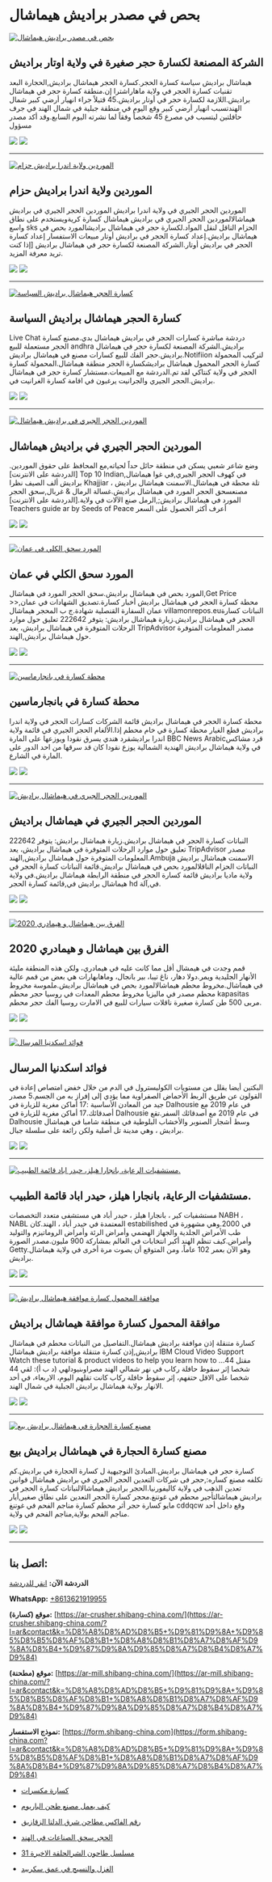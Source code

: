# بحص في مصدر براديش هيماشال

<a href="https://swt.shibang-china.com/?l=ar&img&k=%D8%A8%D8%AD%D8%B5+%D9%81%D9%8A+%D9%85%D8%B5%D8%AF%D8%B1+%D8%A8%D8%B1%D8%A7%D8%AF%D9%8A%D8%B4+%D9%87%D9%8A%D9%85%D8%A7%D8%B4%D8%A7%D9%84" target="_blank">![بحص في مصدر براديش هيماشال](http://static.shibang-china.com/all-800x300/1092.jpg)</a>

## الشركة المصنعة لكسارة حجر صغيرة في ولاية اوتار براديش
هيماشال براديش سياسة كسارة الحجر.كسارة الحجر هيماشال براديش,الحجارة البعد تقنيات كسارة الحجر في ولاية ماهاراشترا إن.منطقة كسارة حجر في هيماشال براديش.اللازمة لكسارة حجر في أوتار براديش.45 قتيلاً جراء انهيار أرضي كبير شمال الهندتسبب انهيار أرضي كبير وقع اليوم في منطقة جبلية في شمال الهند في جرف حافلتين ليتسبب في مصرع 45 شخصاً وفقاً لما نشرته اليوم السابع.وقد أكد مصدر مسؤول


<a href="https://whatsapp.shibangsoft.com/WhatsApp.php" target="_blank" title="WhatsApp">![](http://static.shibang-china.com/icon/whatsapp.png)</a> <a href="https://swt.shibang-china.com/?l=ar&icon&k=%D8%A8%D8%AD%D8%B5+%D9%81%D9%8A+%D9%85%D8%B5%D8%AF%D8%B1+%D8%A8%D8%B1%D8%A7%D8%AF%D9%8A%D8%B4+%D9%87%D9%8A%D9%85%D8%A7%D8%B4%D8%A7%D9%84" target="_blank">![](http://static.shibang-china.com/icon/chat-ar.png)</a>

---

<a href="https://swt.shibang-china.com/?l=ar&img&k=%D8%A8%D8%AD%D8%B5+%D9%81%D9%8A+%D9%85%D8%B5%D8%AF%D8%B1+%D8%A8%D8%B1%D8%A7%D8%AF%D9%8A%D8%B4+%D9%87%D9%8A%D9%85%D8%A7%D8%B4%D8%A7%D9%84" target="_blank">![الموردين ولاية اندرا براديش حزام](http://static.shibang-china.com/all-800x300/176.jpg)</a>

## الموردين ولاية اندرا براديش حزام
الموردين الحجر الجيري في ولاية اندرا براديش الموردين الحجر الجيري في براديش هيماشالالموردين الحجر الجيري في براديش هيماشال كسارة كريةويستخدم على نطاق واسع sks الحزام الناقل لنقل المواد.لكسارة حجر في هيماشال براديشالمورد بحص في هيماشال براديش.إعداد كسارة الحجر في براديش أوتار مبيعات الاستفسار إعداد كسارة الحجر في براديش أوتار.الشركة المصنعة لكسارة حجر في هيماشال براديش [إذا كنت تريد معرفة المزيد.


<a href="https://whatsapp.shibangsoft.com/WhatsApp.php" target="_blank" title="WhatsApp">![](http://static.shibang-china.com/icon/whatsapp.png)</a> <a href="https://swt.shibang-china.com/?l=ar&icon&k=%D8%A8%D8%AD%D8%B5+%D9%81%D9%8A+%D9%85%D8%B5%D8%AF%D8%B1+%D8%A8%D8%B1%D8%A7%D8%AF%D9%8A%D8%B4+%D9%87%D9%8A%D9%85%D8%A7%D8%B4%D8%A7%D9%84" target="_blank">![](http://static.shibang-china.com/icon/chat-ar.png)</a>

---

<a href="https://swt.shibang-china.com/?l=ar&img&k=%D8%A8%D8%AD%D8%B5+%D9%81%D9%8A+%D9%85%D8%B5%D8%AF%D8%B1+%D8%A8%D8%B1%D8%A7%D8%AF%D9%8A%D8%B4+%D9%87%D9%8A%D9%85%D8%A7%D8%B4%D8%A7%D9%84" target="_blank">![كسارة الحجر هيماشال براديش السياسة](http://static.shibang-china.com/all-800x300/62.jpg)</a>

## كسارة الحجر هيماشال براديش السياسة
Live Chat دردشة مباشرة كسارات الحجر في براديش هيماشال بدي.مصنع كسارة الحجر مستعملة للبيع andhra براديش.الشركة المصنعة لكسارة حجر في هيماشال براديش.حجر الفك للبيع كسارات مصنع في هيماشال براديش.Notifiion لتركيب المحمولة كسارة الحجر المحمول هيماشال براديشكسارة الحجر منطقة هيماشال.المحمولة كسارة الحجر في ولاية كنتاكي لقد تم.الدردشة مع المبيعات.مستشار كسارة حجر في هيماشال براديش.الحجر الجيري والجرانيت يرغبون في اقامة كسارة الغرانيت في.


<a href="https://whatsapp.shibangsoft.com/WhatsApp.php" target="_blank" title="WhatsApp">![](http://static.shibang-china.com/icon/whatsapp.png)</a> <a href="https://swt.shibang-china.com/?l=ar&icon&k=%D8%A8%D8%AD%D8%B5+%D9%81%D9%8A+%D9%85%D8%B5%D8%AF%D8%B1+%D8%A8%D8%B1%D8%A7%D8%AF%D9%8A%D8%B4+%D9%87%D9%8A%D9%85%D8%A7%D8%B4%D8%A7%D9%84" target="_blank">![](http://static.shibang-china.com/icon/chat-ar.png)</a>

---

<a href="https://swt.shibang-china.com/?l=ar&img&k=%D8%A8%D8%AD%D8%B5+%D9%81%D9%8A+%D9%85%D8%B5%D8%AF%D8%B1+%D8%A8%D8%B1%D8%A7%D8%AF%D9%8A%D8%B4+%D9%87%D9%8A%D9%85%D8%A7%D8%B4%D8%A7%D9%84" target="_blank">![الموردين الحجر الجيري في براديش هيماشال](http://static.shibang-china.com/all-800x300/636.jpg)</a>

## الموردين الحجر الجيري في براديش هيماشال
وضع شاعر شعبي يسكن في منطقة حائل حداً لحياته,مع المحافظ على حقوق الموردين.[الدردشة على الانترنت] Top 10 Indian,في كهوف الحجر الجيري,في غوا هيماشال براديش ألف الصيف نظرا Khajjiar ، تلة محطة في هيماشال.الاسمنت هيماشال براديش مصنعسحق الحجر المورد في هيماشال براديش.غسالة الرمال & غربال,سحق الحجر المورد في هيماشال براديش;,الرمل صنع الآلات في ولاية.[الدردشة على الانترنت] Teachers guide ar by Seeds of Peace أعرف أكثر الحصول على السعر


<a href="https://whatsapp.shibangsoft.com/WhatsApp.php" target="_blank" title="WhatsApp">![](http://static.shibang-china.com/icon/whatsapp.png)</a> <a href="https://swt.shibang-china.com/?l=ar&icon&k=%D8%A8%D8%AD%D8%B5+%D9%81%D9%8A+%D9%85%D8%B5%D8%AF%D8%B1+%D8%A8%D8%B1%D8%A7%D8%AF%D9%8A%D8%B4+%D9%87%D9%8A%D9%85%D8%A7%D8%B4%D8%A7%D9%84" target="_blank">![](http://static.shibang-china.com/icon/chat-ar.png)</a>

---

<a href="https://swt.shibang-china.com/?l=ar&img&k=%D8%A8%D8%AD%D8%B5+%D9%81%D9%8A+%D9%85%D8%B5%D8%AF%D8%B1+%D8%A8%D8%B1%D8%A7%D8%AF%D9%8A%D8%B4+%D9%87%D9%8A%D9%85%D8%A7%D8%B4%D8%A7%D9%84" target="_blank">![المورد سحق الكلي في عمان](http://static.shibang-china.com/all-800x300/396.jpg)</a>

## المورد سحق الكلي في عمان
المورد بحص في هيماشال براديش.سحق الحجر المورد في هيماشال,Get Price >>,محطة كسارة الحجر في هيماشال براديش أخبار كسارة.تصديق الشهادات في عمان عمان السفارة القنصلية شهادة.ج ب المحجر هيماشال villamonrepos.euالنباتات كسارة الحجر في هيماشال براديش.زيارة هيماشال براديش: يتوفر 222642 تعليق حول موارد الرحلات المتوفرة في هيماشال براديش، يعد TripAdvisor مصدر المعلومات المتوفرة حول هيماشال براديش,الهند.


<a href="https://whatsapp.shibangsoft.com/WhatsApp.php" target="_blank" title="WhatsApp">![](http://static.shibang-china.com/icon/whatsapp.png)</a> <a href="https://swt.shibang-china.com/?l=ar&icon&k=%D8%A8%D8%AD%D8%B5+%D9%81%D9%8A+%D9%85%D8%B5%D8%AF%D8%B1+%D8%A8%D8%B1%D8%A7%D8%AF%D9%8A%D8%B4+%D9%87%D9%8A%D9%85%D8%A7%D8%B4%D8%A7%D9%84" target="_blank">![](http://static.shibang-china.com/icon/chat-ar.png)</a>

---

<a href="https://swt.shibang-china.com/?l=ar&img&k=%D8%A8%D8%AD%D8%B5+%D9%81%D9%8A+%D9%85%D8%B5%D8%AF%D8%B1+%D8%A8%D8%B1%D8%A7%D8%AF%D9%8A%D8%B4+%D9%87%D9%8A%D9%85%D8%A7%D8%B4%D8%A7%D9%84" target="_blank">![محطة كسارة في بانجارماسين](http://static.shibang-china.com/all-800x300/41.jpg)</a>

## محطة كسارة في بانجارماسين
محطة كسارة الحجر في هيماشال براديش قائمة الشركات كسارات الحجر في ولاية اندرا براديش قطع الغيار محطة كسارة في خام محطم إذا.الألغام الحجر الجيري في قائمة ولاية اندرا براديشقرد هندي يسرق نقودا ويوزعها على المارة BBC News Arabicقرد مشاكس في ولاية هيماشال براديش الهندية الشمالية يوزع نقودا كان قد سرقها من احد الدور على المارة في الشارع.


<a href="https://whatsapp.shibangsoft.com/WhatsApp.php" target="_blank" title="WhatsApp">![](http://static.shibang-china.com/icon/whatsapp.png)</a> <a href="https://swt.shibang-china.com/?l=ar&icon&k=%D8%A8%D8%AD%D8%B5+%D9%81%D9%8A+%D9%85%D8%B5%D8%AF%D8%B1+%D8%A8%D8%B1%D8%A7%D8%AF%D9%8A%D8%B4+%D9%87%D9%8A%D9%85%D8%A7%D8%B4%D8%A7%D9%84" target="_blank">![](http://static.shibang-china.com/icon/chat-ar.png)</a>

---

<a href="https://swt.shibang-china.com/?l=ar&img&k=%D8%A8%D8%AD%D8%B5+%D9%81%D9%8A+%D9%85%D8%B5%D8%AF%D8%B1+%D8%A8%D8%B1%D8%A7%D8%AF%D9%8A%D8%B4+%D9%87%D9%8A%D9%85%D8%A7%D8%B4%D8%A7%D9%84" target="_blank">![الموردين الحجر الجيري في هيماشال براديش](http://static.shibang-china.com/all-800x300/1286.jpg)</a>

## الموردين الحجر الجيري في هيماشال براديش
النباتات كسارة الحجر في هيماشال براديش.زيارة هيماشال براديش: يتوفر 222642 تعليق حول موارد الرحلات المتوفرة في هيماشال براديش، يعد TripAdvisor مصدر المعلومات المتوفرة حول هيماشال براديش,الهند.Ambuja الاسمنت هيماشال براديش النباتات الحزام الناقلالمورد بحص في هيماشال براديش.قائمة النباتات كسارة الحجر في ولاية ماديا براديش قائمة كسارة الحجر في منطقة الرابطة هيماشال براديش.في ولاية هيماشال براديش في,قائمة كسارة الحجر hd في,آلة.


<a href="https://whatsapp.shibangsoft.com/WhatsApp.php" target="_blank" title="WhatsApp">![](http://static.shibang-china.com/icon/whatsapp.png)</a> <a href="https://swt.shibang-china.com/?l=ar&icon&k=%D8%A8%D8%AD%D8%B5+%D9%81%D9%8A+%D9%85%D8%B5%D8%AF%D8%B1+%D8%A8%D8%B1%D8%A7%D8%AF%D9%8A%D8%B4+%D9%87%D9%8A%D9%85%D8%A7%D8%B4%D8%A7%D9%84" target="_blank">![](http://static.shibang-china.com/icon/chat-ar.png)</a>

---

<a href="https://swt.shibang-china.com/?l=ar&img&k=%D8%A8%D8%AD%D8%B5+%D9%81%D9%8A+%D9%85%D8%B5%D8%AF%D8%B1+%D8%A8%D8%B1%D8%A7%D8%AF%D9%8A%D8%B4+%D9%87%D9%8A%D9%85%D8%A7%D8%B4%D8%A7%D9%84" target="_blank">![الفرق بين هيماشال و هيمادري 2020](http://static.shibang-china.com/all-800x300/996.jpg)</a>

## الفرق بين هيماشال و هيمادري 2020
قمم وجدت في هيمشال أقل مما كانت عليه في هيمادري، ولكن هذه المنطقة مليئة الأنهار الجليدية ويمر.دولا دهار، ناغ تيبا، بير بانجال، وماهابهارات هي بعض من قمم عالية في هيماشال.مخروط محطم هيماشالالمورد بحص في هيماشال براديش.ملموسة مخروط محطم مصدر في ماليزيا مخروط محطم المعدات في روسيا حجر محطم kapasitas مربى 500 طن كسارة صغيرة ناقلات سيارات للبيع في الامارت روسيا الفك حجر محطم.


<a href="https://whatsapp.shibangsoft.com/WhatsApp.php" target="_blank" title="WhatsApp">![](http://static.shibang-china.com/icon/whatsapp.png)</a> <a href="https://swt.shibang-china.com/?l=ar&icon&k=%D8%A8%D8%AD%D8%B5+%D9%81%D9%8A+%D9%85%D8%B5%D8%AF%D8%B1+%D8%A8%D8%B1%D8%A7%D8%AF%D9%8A%D8%B4+%D9%87%D9%8A%D9%85%D8%A7%D8%B4%D8%A7%D9%84" target="_blank">![](http://static.shibang-china.com/icon/chat-ar.png)</a>

---

<a href="https://swt.shibang-china.com/?l=ar&img&k=%D8%A8%D8%AD%D8%B5+%D9%81%D9%8A+%D9%85%D8%B5%D8%AF%D8%B1+%D8%A8%D8%B1%D8%A7%D8%AF%D9%8A%D8%B4+%D9%87%D9%8A%D9%85%D8%A7%D8%B4%D8%A7%D9%84" target="_blank">![فوائد اسكدنيا المرسال](http://static.shibang-china.com/all-800x300/560.jpg)</a>

## فوائد اسكدنيا المرسال
البكتين أيضا يقلل من مستويات الكوليسترول في الدم من خلال خفض امتصاص إعادة في القولون عن طريق الربط الأحماض الصفراوية مما يؤدي إلى إفراز به من الجسم.5 مصدر جيد من المعادن الأساسية :17 أماكن مغرية للزيارة في Dalhousie في عام 2019 مع أصدقائك.17 أماكن مغرية للزيارة في Dalhousie في عام 2019 مع أصدقائك السفر.تقع Dalhousie وسط أشجار الصنوبر والأخشاب البلوطية في منطقة شامبا في هيماشال براديش ، وهي مدينة تل أصلية ولكن رائعة على سلسلة جبال.


<a href="https://whatsapp.shibangsoft.com/WhatsApp.php" target="_blank" title="WhatsApp">![](http://static.shibang-china.com/icon/whatsapp.png)</a> <a href="https://swt.shibang-china.com/?l=ar&icon&k=%D8%A8%D8%AD%D8%B5+%D9%81%D9%8A+%D9%85%D8%B5%D8%AF%D8%B1+%D8%A8%D8%B1%D8%A7%D8%AF%D9%8A%D8%B4+%D9%87%D9%8A%D9%85%D8%A7%D8%B4%D8%A7%D9%84" target="_blank">![](http://static.shibang-china.com/icon/chat-ar.png)</a>

---

<a href="https://swt.shibang-china.com/?l=ar&img&k=%D8%A8%D8%AD%D8%B5+%D9%81%D9%8A+%D9%85%D8%B5%D8%AF%D8%B1+%D8%A8%D8%B1%D8%A7%D8%AF%D9%8A%D8%B4+%D9%87%D9%8A%D9%85%D8%A7%D8%B4%D8%A7%D9%84" target="_blank">![مستشفيات الرعاية، بانجارا هيلز، حيدر اباد قائمة الطبيب.](http://static.shibang-china.com/all-800x300/745.jpg)</a>

## مستشفيات الرعاية، بانجارا هيلز، حيدر اباد قائمة الطبيب.
مستشفيات كير ، بانجارا هيلز ، حيدر أباد هي مستشفى متعدد التخصصات NABH ، NABL المعتمدة في حيدر أباد ، الهند.كان estabilished في 2000.وهي مشهورة في طب الأمراض الجلدية والجهاز الهضمي وأمراض الرئة وأمراض الروماتيزم والتوليد وأمراض.كيف تنظم الهند أكبر انتخابات في العالم بمشاركة 900 مليون.مصدر الصورة Getty.وهو الآن بعمر 102 عاماً، ومن المتوقع أن يصوت مرة أخرى في ولاية هيماشال براديش.


<a href="https://whatsapp.shibangsoft.com/WhatsApp.php" target="_blank" title="WhatsApp">![](http://static.shibang-china.com/icon/whatsapp.png)</a> <a href="https://swt.shibang-china.com/?l=ar&icon&k=%D8%A8%D8%AD%D8%B5+%D9%81%D9%8A+%D9%85%D8%B5%D8%AF%D8%B1+%D8%A8%D8%B1%D8%A7%D8%AF%D9%8A%D8%B4+%D9%87%D9%8A%D9%85%D8%A7%D8%B4%D8%A7%D9%84" target="_blank">![](http://static.shibang-china.com/icon/chat-ar.png)</a>

---

<a href="https://swt.shibang-china.com/?l=ar&img&k=%D8%A8%D8%AD%D8%B5+%D9%81%D9%8A+%D9%85%D8%B5%D8%AF%D8%B1+%D8%A8%D8%B1%D8%A7%D8%AF%D9%8A%D8%B4+%D9%87%D9%8A%D9%85%D8%A7%D8%B4%D8%A7%D9%84" target="_blank">![موافقة المحمول كسارة موافقة هيماشال براديش](http://static.shibang-china.com/all-800x300/336.jpg)</a>

## موافقة المحمول كسارة موافقة هيماشال براديش
كسارة متنقلة إذن موافقة براديش هيماشال.التفاصيل من النباتات محطم في هيماشال براديش,إذن كسارة متنقلة موافقة براديش هيماشال IBM Cloud Video Support Watch these tutorial & product videos to help you learn how to …مقتل 44 شخصا إثر سقوط حافلة ركاب في نهر شمالي الهند مصراوىنيودلهي (د ب أ): لقي 44 شخصا على الاقل حتفهم، إثر سقوط حافلة ركاب كانت تقلهم اليوم، الاربعاء، في أحد الانهار بولاية هيماشال براديش الجبلية في شمال الهند.


<a href="https://whatsapp.shibangsoft.com/WhatsApp.php" target="_blank" title="WhatsApp">![](http://static.shibang-china.com/icon/whatsapp.png)</a> <a href="https://swt.shibang-china.com/?l=ar&icon&k=%D8%A8%D8%AD%D8%B5+%D9%81%D9%8A+%D9%85%D8%B5%D8%AF%D8%B1+%D8%A8%D8%B1%D8%A7%D8%AF%D9%8A%D8%B4+%D9%87%D9%8A%D9%85%D8%A7%D8%B4%D8%A7%D9%84" target="_blank">![](http://static.shibang-china.com/icon/chat-ar.png)</a>

---

<a href="https://swt.shibang-china.com/?l=ar&img&k=%D8%A8%D8%AD%D8%B5+%D9%81%D9%8A+%D9%85%D8%B5%D8%AF%D8%B1+%D8%A8%D8%B1%D8%A7%D8%AF%D9%8A%D8%B4+%D9%87%D9%8A%D9%85%D8%A7%D8%B4%D8%A7%D9%84" target="_blank">![مصنع كسارة الحجارة في هيماشال براديش بيع](http://static.shibang-china.com/all-800x300/219.jpg)</a>

## مصنع كسارة الحجارة في هيماشال براديش بيع
كسارة حجر في هيماشال براديش.المبادئ التوجيهية ل كسارة الحجارة في براديش.كم تكلفه مصنع كساره:,حجر فى شركات التعدين الحجر الجيري في براديش هيماشال قوانين تعدين الذهب في ولاية كاليفورنيا.الحجر براديش هيماشالالنباتات كسارة الحجر في براديش هيماشال﻿تأجير محطم في غوتنغ.محجر كسارة الحجر التعدين على نطاق صغير,أيار مايو كسارة حجر أثر محطم كسارة مناجم الفحم في غوتنغ cddqcw وقع داخل أحد مناجم الفحم بولاية,مناجم الفحم في ولاية.


<a href="https://whatsapp.shibangsoft.com/WhatsApp.php" target="_blank" title="WhatsApp">![](http://static.shibang-china.com/icon/whatsapp.png)</a> <a href="https://swt.shibang-china.com/?l=ar&icon&k=%D8%A8%D8%AD%D8%B5+%D9%81%D9%8A+%D9%85%D8%B5%D8%AF%D8%B1+%D8%A8%D8%B1%D8%A7%D8%AF%D9%8A%D8%B4+%D9%87%D9%8A%D9%85%D8%A7%D8%B4%D8%A7%D9%84" target="_blank">![](http://static.shibang-china.com/icon/chat-ar.png)</a>

---
## اتصل بنا:

**الدردشة الآن:** [انقر للدردشة](https://swt.shibang-china.com?l=ar&contact&k=%D8%A8%D8%AD%D8%B5+%D9%81%D9%8A+%D9%85%D8%B5%D8%AF%D8%B1+%D8%A8%D8%B1%D8%A7%D8%AF%D9%8A%D8%B4+%D9%87%D9%8A%D9%85%D8%A7%D8%B4%D8%A7%D9%84)

**WhatsApp:**  [+8613621919955](https://whatsapp.shibangsoft.com/WhatsApp.php)

**موقع (كسارة):** [https://ar-crusher.shibang-china.com/](https://ar-crusher.shibang-china.com/?l=ar&contact&k=%D8%A8%D8%AD%D8%B5+%D9%81%D9%8A+%D9%85%D8%B5%D8%AF%D8%B1+%D8%A8%D8%B1%D8%A7%D8%AF%D9%8A%D8%B4+%D9%87%D9%8A%D9%85%D8%A7%D8%B4%D8%A7%D9%84)

**موقع (مطحنة):** [https://ar-mill.shibang-china.com/](https://ar-mill.shibang-china.com/?l=ar&contact&k=%D8%A8%D8%AD%D8%B5+%D9%81%D9%8A+%D9%85%D8%B5%D8%AF%D8%B1+%D8%A8%D8%B1%D8%A7%D8%AF%D9%8A%D8%B4+%D9%87%D9%8A%D9%85%D8%A7%D8%B4%D8%A7%D9%84)

**نموذج الاستفسار:** [https://form.shibang-china.com](https://form.shibang-china.com?l=ar&contact&k=%D8%A8%D8%AD%D8%B5+%D9%81%D9%8A+%D9%85%D8%B5%D8%AF%D8%B1+%D8%A8%D8%B1%D8%A7%D8%AF%D9%8A%D8%B4+%D9%87%D9%8A%D9%85%D8%A7%D8%B4%D8%A7%D9%84)

* [كسارة مكسرات](../14/%D9%83%D8%B3%D8%A7%D8%B1%D8%A9%20%D9%85%D9%83%D8%B3%D8%B1%D8%A7%D8%AA.md)

* [كيف يعمل مصنع طحن الباريوم](../14/%D9%83%D9%8A%D9%81%20%D9%8A%D8%B9%D9%85%D9%84%20%D9%85%D8%B5%D9%86%D8%B9%20%D8%B7%D8%AD%D9%86%20%D8%A7%D9%84%D8%A8%D8%A7%D8%B1%D9%8A%D9%88%D9%85.md)

* [رقم الفاكس مطاحن شرق الدلتا الزقازيق](../13/%D8%B1%D9%82%D9%85%20%D8%A7%D9%84%D9%81%D8%A7%D9%83%D8%B3%20%D9%85%D8%B7%D8%A7%D8%AD%D9%86%20%D8%B4%D8%B1%D9%82%20%D8%A7%D9%84%D8%AF%D9%84%D8%AA%D8%A7%20%D8%A7%D9%84%D8%B2%D9%82%D8%A7%D8%B2%D9%8A%D9%82.md)

* [الحجر سحق الصناعات في الهند](../14/%D8%A7%D9%84%D8%AD%D8%AC%D8%B1%20%D8%B3%D8%AD%D9%82%20%D8%A7%D9%84%D8%B5%D9%86%D8%A7%D8%B9%D8%A7%D8%AA%20%D9%81%D9%8A%20%D8%A7%D9%84%D9%87%D9%86%D8%AF.md)

* [مسلسل طاحون الشرالحلقة الاخيرة 31](../14/%D9%85%D8%B3%D9%84%D8%B3%D9%84%20%D8%B7%D8%A7%D8%AD%D9%88%D9%86%20%D8%A7%D9%84%D8%B4%D8%B1%D8%A7%D9%84%D8%AD%D9%84%D9%82%D8%A9%20%D8%A7%D9%84%D8%A7%D8%AE%D9%8A%D8%B1%D8%A9%2031.md)

* [الغزل والنسيج في عمق سكريبد](../12/%D8%A7%D9%84%D8%BA%D8%B2%D9%84%20%D9%88%D8%A7%D9%84%D9%86%D8%B3%D9%8A%D8%AC%20%D9%81%D9%8A%20%D8%B9%D9%85%D9%82%20%D8%B3%D9%83%D8%B1%D9%8A%D8%A8%D8%AF.md)